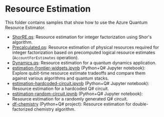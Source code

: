# Resource Estimation

This folder contains samples that show how to use the Azure Quantum Resource Estimator.

* [ShorRE.qs](./ShorRE.qs): Resource estimation for integer factorization using Shor's algorithm.
* [Precalculated.qs](./Precalculated.qs): Resource estimation of physical resources required for integer factorization based on precomputed logical resource estimates (`AccountForEstimates` operation).
* [Dynamics.qs](./Dynamics.qs): Resource estimation for a quantum dynamics application.
* [estimation-frontier-widgets.ipynb](./estimation-frontier-widgets.ipynb) (Python+Q# Jupyter notebook): Explore qubit-time resource estimate tradeoffs and compare them against various algorithms and quantum stacks.
* [estimation-hardcoded-circuit.ipynb](./estimation-hardcoded-circuit.ipynb) (Python+Q# Jupyter notebook): Resource estimation for a hardcoded Q# circuit.
* [estimation-random-circuit.ipynb](./estimation-random-circuit.ipynb) (Python+Q# Jupyter notebook): Resource estimation for a randomly generated Q# circuit.
* [df-chemistry](./df-chemistry/) (Python+Q# project): Resource estimation for double-factorized chemistry algorithm.
